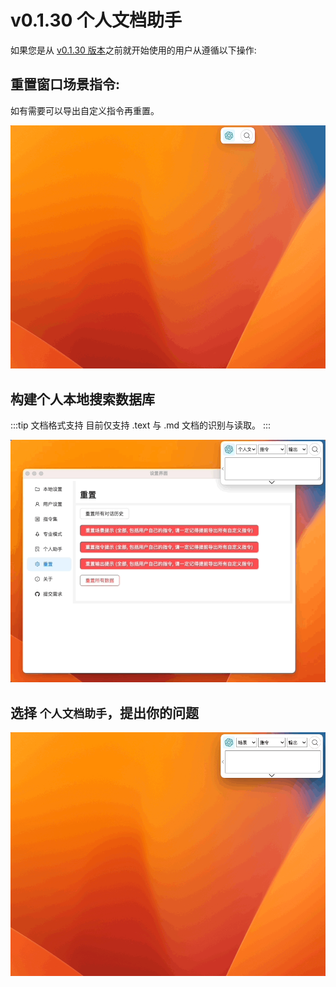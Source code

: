 # v0.1.30 个人文档助手

如果您是从 [v0.1.30 版本](../8-product-release/index.md#2023-10-16-v0130-promode-专业模式升级--个性化本地个人文档助手)之前就开始使用的用户从遵循以下操作:

## 重置窗口场景指令:

如有需要可以导出自定义指令再重置。

![](./img/5-local-personal-document-assistant/2023-10-16-img-1-reset-context-commands.gif)

## 构建个人本地搜索数据库

:::tip 文档格式支持
目前仅支持 .text 与 .md 文档的识别与读取。
:::

![](./img/5-local-personal-document-assistant/2023-10-16-img-2-setup-docsearch-database.gif)

## 选择 `个人文档助手`，提出你的问题

![](./img/5-local-personal-document-assistant/2023-10-16-img-3-query-docsearch.gif)
